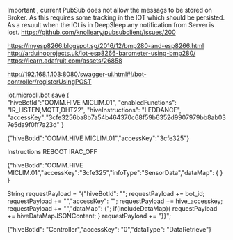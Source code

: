 
Important , current PubSub does not allow the messags to be stored on Broker. 
As this requires some tracking in the IOT which should be persisted. 
As a resuult when the IOt is in DeepSleep any notification from Server is lost.
https://github.com/knolleary/pubsubclient/issues/200


https://myesp8266.blogspot.sg/2016/12/bmp280-and-esp8266.html
http://arduinoprojects.uk/iot-esp8266-barometer-using-bmp280/
https://learn.adafruit.com/assets/26858

http://192.168.1.103:8080/swagger-ui.html#!/bot-controller/registerUsingPOST

iot.microcli.bot
save
{  
   "hiveBotId":"OOMM.HIVE MICLIM.01",
"enabledFunctions": "IR_LISTEN,MQTT,DHT22",
"hiveInstructions": "LEDDANCE",
"accessKey":"3cfe3256ba8b7a54b464370c68f59b6352d9907979bb8ab037e5da9f0ff7a23d"
}


{"hiveBotId":"OOMM.HIVE MICLIM.01","accessKey":"3cfe325"}

Instructions 
REBOOT
IRAC_OFF

{"hiveBotId":"OOMM.HIVE MICLIM.01","accessKey":"3cfe325","infoType":"SensorData","dataMap": { } }


  String requestPayload = "{\"hiveBotId\": \"";
    requestPayload += bot_id;
    requestPayload += "\",\"accessKey\": \"";
    requestPayload += hive_accesskey;
    requestPayload += "\",\"dataMap\": {";
    if(includeDataMap){
      requestPayload += hiveDataMapJSONContent;
    }
    requestPayload += "}}";
	
{"hiveBotId": "Controller","accessKey": "0","dataType": "DataRetrieve"}